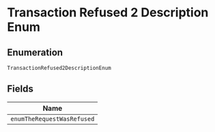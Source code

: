 
# Transaction Refused 2 Description Enum

## Enumeration

`TransactionRefused2DescriptionEnum`

## Fields

| Name |
|  --- |
| `enumTheRequestWasRefused` |

